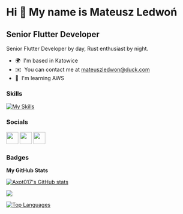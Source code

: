 Hi 👋 My name is Mateusz Ledwoń
===============================

Senior Flutter Developer
------------------------

Senior Flutter Developer by day, Rust enthusiast by night.

* 🌍  I'm based in Katowice
* ✉️  You can contact me at [mateuszledwon@duck.com ](mailto:mateuszledwon@duck.com)
* 🧠  I'm learning AWS

### Skills

[![My Skills](https://skillicons.dev/icons?i=actix,aws,dart,docker,dynamodb,firebase,flutter,git,githubactions,linux,neovim,regex)](https://skillicons.dev)

### Socials

<p align="left"> <a href="https://www.github.com/Axot017" target="_blank" rel="noreferrer"><img src="https://raw.githubusercontent.com/danielcranney/readme-generator/main/public/icons/socials/github.svg" width="32" height="32" /></a> <a href="https://www.linkedin.com/in/axot" target="_blank" rel="noreferrer"><img src="https://raw.githubusercontent.com/danielcranney/readme-generator/main/public/icons/socials/linkedin.svg" width="32" height="32" /></a> <a href="https://www.stackoverflow.com/users/11035350/axot" target="_blank" rel="noreferrer"><img src="https://raw.githubusercontent.com/danielcranney/readme-generator/main/public/icons/socials/stackoverflow.svg" width="32" height="32" /></a></p>

### Badges

<b>My GitHub Stats</b>

<a href="http://www.github.com/Axot017"><img src="https://github-readme-stats.vercel.app/api?username=Axot017&show_icons=true&hide=&count_private=true&title_color=3382ed&text_color=ffffff&icon_color=6366f1&bg_color=0f172a&hide_border=true&show_icons=true" alt="Axot017's GitHub stats" /></a>

<a href="http://www.github.com/Axot017"><img src="https://github-readme-streak-stats.herokuapp.com/?user=Axot017&stroke=ffffff&background=0f172a&ring=3382ed&fire=3382ed&currStreakNum=ffffff&currStreakLabel=3382ed&sideNums=ffffff&sideLabels=ffffff&dates=ffffff&hide_border=true" /></a>

<a href="https://github.com/Axot017" align="left"><img src="https://github-readme-stats.vercel.app/api/top-langs/?username=Axot017&langs_count=10&title_color=3382ed&text_color=ffffff&icon_color=6366f1&bg_color=0f172a&hide_border=true&locale=en&custom_title=Top%20%Languages" alt="Top Languages" /></a>
